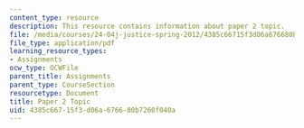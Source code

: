 ```yaml
---
content_type: resource
description: This resource contains information about paper 2 topic.
file: /media/courses/24-04j-justice-spring-2012/4385c66715f3d06a676680b7260f040a_MIT24_04JS12_paper2.pdf
file_type: application/pdf
learning_resource_types:
- Assignments
ocw_type: OCWFile
parent_title: Assignments
parent_type: CourseSection
resourcetype: Document
title: Paper 2 Topic
uid: 4385c667-15f3-d06a-6766-80b7260f040a
---
```

